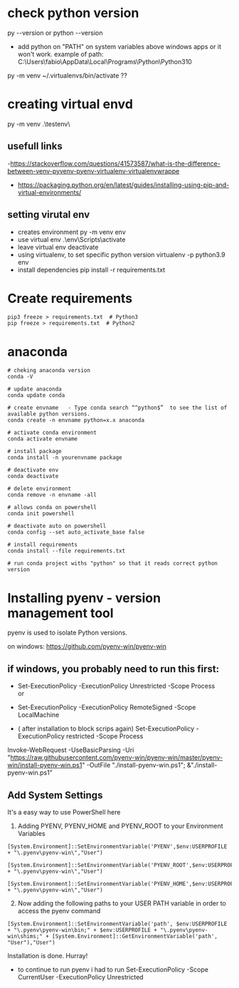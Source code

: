 # check python version
py --version or python --version

- add python on "PATH" on system variables above windows apps or it won't work.
example of path: C:\Users\fabio\AppData\Local\Programs\Python\Python310

py -m venv ~/.virtualenvs/bin/activate  ??


# creating virtual envd
py -m venv .\testenv\

## usefull links
-https://stackoverflow.com/questions/41573587/what-is-the-difference-between-venv-pyvenv-pyenv-virtualenv-virtualenvwrappe

- https://packaging.python.org/en/latest/guides/installing-using-pip-and-virtual-environments/

## setting virutal env
- creates environment
py -m venv env  
- use virtual env
.\env\Scripts\activate
- leave virtual env
deactivate
- using virtualenv, to set specific python version
virtualenv -p python3.9 env
- install dependencies
pip install -r requirements.txt

# Create requirements
```console
pip3 freeze > requirements.txt  # Python3
pip freeze > requirements.txt  # Python2
```

# anaconda

```console
# cheking anaconda version
conda -V

# update anaconda
conda update conda

# create envname   - Type conda search “^python$”  to see the list of available python versions.
conda create -n envname python=x.x anaconda

# activate conda environment
conda activate envname

# install package
conda install -n yourenvname package

# deactivate env
conda deactivate

# delete environment
conda remove -n envname -all

# allows conda on powershell
conda init powershell 

# deactivate auto on powershell
conda config --set auto_activate_base false

# install requirements
conda install --file requirements.txt 

# run conda project withs "python" so that it reads correct python version
```



# Installing pyenv - version management tool
pyenv is used to isolate Python versions.

on windows: 
https://github.com/pyenv-win/pyenv-win

## if windows, you probably need to run this first: 
- Set-ExecutionPolicy -ExecutionPolicy Unrestricted -Scope Process  
or
- Set-ExecutionPolicy -ExecutionPolicy RemoteSigned -Scope LocalMachine

- ( after installation to block scrips again) Set-ExecutionPolicy -ExecutionPolicy restricted -Scope Process   

Invoke-WebRequest -UseBasicParsing -Uri "https://raw.githubusercontent.com/pyenv-win/pyenv-win/master/pyenv-win/install-pyenv-win.ps1" -OutFile "./install-pyenv-win.ps1"; &"./install-pyenv-win.ps1"

## **Add System Settings**

It's a easy way to use PowerShell here

1. Adding PYENV, PYENV_HOME and PYENV_ROOT to your Environment Variables

```pwsh
[System.Environment]::SetEnvironmentVariable('PYENV',$env:USERPROFILE + "\.pyenv\pyenv-win\","User")

[System.Environment]::SetEnvironmentVariable('PYENV_ROOT',$env:USERPROFILE + "\.pyenv\pyenv-win\","User")

[System.Environment]::SetEnvironmentVariable('PYENV_HOME',$env:USERPROFILE + "\.pyenv\pyenv-win\","User")
```

2. Now adding the following paths to your USER PATH variable in order to access the pyenv command

```pwsh
[System.Environment]::SetEnvironmentVariable('path', $env:USERPROFILE + "\.pyenv\pyenv-win\bin;" + $env:USERPROFILE + "\.pyenv\pyenv-win\shims;" + [System.Environment]::GetEnvironmentVariable('path', "User"),"User")
```

Installation is done. Hurray!

- to continue to run pyenv i had to run
Set-ExecutionPolicy -Scope CurrentUser -ExecutionPolicy Unrestricted

